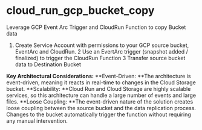 # cloud_run_gcp_bucket_copy

Leverage GCP Event Arc Trigger and CloudRun Function to copy Bucket data

1. Create Service Account with permissions to your GCP source bucket, EventArc and CloudRun. 
2  Use an EvertArc trigger (snapshot added / finalized) to trigger the CloudRun Function
3  Transfer source bucket data to Destination Bucket

**Key Architectural Considerations:**
**Event-Driven: **The architecture is event-driven, meaning it reacts in real-time to changes in the Cloud Storage bucket.
**Scalability: **Cloud Run and Cloud Storage are highly scalable services, so this architecture can handle a large number of events and large files.
**Loose Coupling: **The event-driven nature of the solution creates loose coupling between the source bucket and the data replication process. Changes to the bucket automatically trigger the function without requiring any manual intervention.
